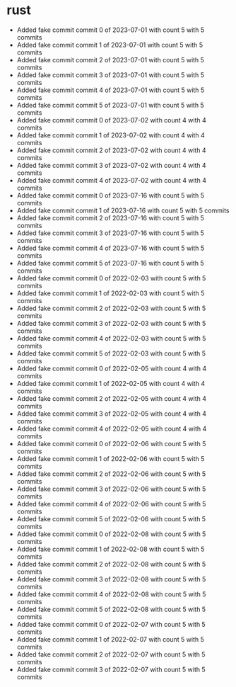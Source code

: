 # rust
- Added fake commit commit 0 of 2023-07-01 with count 5 with 5 commits
- Added fake commit commit 1 of 2023-07-01 with count 5 with 5 commits
- Added fake commit commit 2 of 2023-07-01 with count 5 with 5 commits
- Added fake commit commit 3 of 2023-07-01 with count 5 with 5 commits
- Added fake commit commit 4 of 2023-07-01 with count 5 with 5 commits
- Added fake commit commit 5 of 2023-07-01 with count 5 with 5 commits
- Added fake commit commit 0 of 2023-07-02 with count 4 with 4 commits
- Added fake commit commit 1 of 2023-07-02 with count 4 with 4 commits
- Added fake commit commit 2 of 2023-07-02 with count 4 with 4 commits
- Added fake commit commit 3 of 2023-07-02 with count 4 with 4 commits
- Added fake commit commit 4 of 2023-07-02 with count 4 with 4 commits
- Added fake commit commit 0 of 2023-07-16 with count 5 with 5 commits
- Added fake commit commit 1 of 2023-07-16 with count 5 with 5 commits
- Added fake commit commit 2 of 2023-07-16 with count 5 with 5 commits
- Added fake commit commit 3 of 2023-07-16 with count 5 with 5 commits
- Added fake commit commit 4 of 2023-07-16 with count 5 with 5 commits
- Added fake commit commit 5 of 2023-07-16 with count 5 with 5 commits
- Added fake commit commit 0 of 2022-02-03 with count 5 with 5 commits
- Added fake commit commit 1 of 2022-02-03 with count 5 with 5 commits
- Added fake commit commit 2 of 2022-02-03 with count 5 with 5 commits
- Added fake commit commit 3 of 2022-02-03 with count 5 with 5 commits
- Added fake commit commit 4 of 2022-02-03 with count 5 with 5 commits
- Added fake commit commit 5 of 2022-02-03 with count 5 with 5 commits
- Added fake commit commit 0 of 2022-02-05 with count 4 with 4 commits
- Added fake commit commit 1 of 2022-02-05 with count 4 with 4 commits
- Added fake commit commit 2 of 2022-02-05 with count 4 with 4 commits
- Added fake commit commit 3 of 2022-02-05 with count 4 with 4 commits
- Added fake commit commit 4 of 2022-02-05 with count 4 with 4 commits
- Added fake commit commit 0 of 2022-02-06 with count 5 with 5 commits
- Added fake commit commit 1 of 2022-02-06 with count 5 with 5 commits
- Added fake commit commit 2 of 2022-02-06 with count 5 with 5 commits
- Added fake commit commit 3 of 2022-02-06 with count 5 with 5 commits
- Added fake commit commit 4 of 2022-02-06 with count 5 with 5 commits
- Added fake commit commit 5 of 2022-02-06 with count 5 with 5 commits
- Added fake commit commit 0 of 2022-02-08 with count 5 with 5 commits
- Added fake commit commit 1 of 2022-02-08 with count 5 with 5 commits
- Added fake commit commit 2 of 2022-02-08 with count 5 with 5 commits
- Added fake commit commit 3 of 2022-02-08 with count 5 with 5 commits
- Added fake commit commit 4 of 2022-02-08 with count 5 with 5 commits
- Added fake commit commit 5 of 2022-02-08 with count 5 with 5 commits
- Added fake commit commit 0 of 2022-02-07 with count 5 with 5 commits
- Added fake commit commit 1 of 2022-02-07 with count 5 with 5 commits
- Added fake commit commit 2 of 2022-02-07 with count 5 with 5 commits
- Added fake commit commit 3 of 2022-02-07 with count 5 with 5 commits

